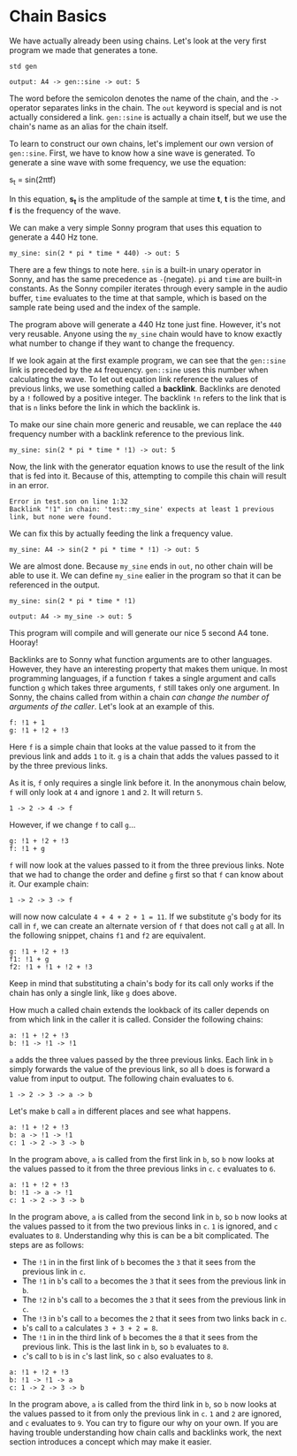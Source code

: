 # Chain Basics

We have actually already been using chains. Let's look at the very first program we made that generates a tone.

```
std gen

output: A4 -> gen::sine -> out: 5
```

The word before the semicolon denotes the name of the chain, and the `->` operator separates links in the chain. The `out` keyword is special and is not actually considered a link. `gen::sine` is actually a chain itself, but we use the chain's name as an alias for the chain itself.

To learn to construct our own chains, let's implement our own version of `gen::sine`. First, we have to know how a sine wave is generated. To generate a sine wave with some frequency, we use the equation:

s<sub>t</sub> = sin(2πtf)

In this equation, **s<sub>t</sub>** is the amplitude of the sample at time **t**, **t** is the time, and **f** is the frequency of the wave.

We can make a very simple Sonny program that uses this equation to generate a 440 Hz tone.

```
my_sine: sin(2 * pi * time * 440) -> out: 5
```

There are a few things to note here. `sin` is a built-in unary operator in Sonny, and has the same precedence as `-`(negate). `pi` and `time` are built-in constants. As the Sonny compiler iterates through every sample in the audio buffer, `time` evaluates to the time at that sample, which is based on the sample rate being used and the index of the sample.

The program above will generate a 440 Hz tone just fine. However, it's not very reusable. Anyone using the `my_sine` chain would have to know exactly what number to change if they want to change the frequency.

If we look again at the first example program, we can see that the `gen::sine` link is preceded by the `A4` frequency. `gen::sine` uses this number when calculating the wave. To let out equation link reference the values of previous links, we use something called a **backlink**. Backlinks are denoted by a `!` followed by a positive integer. The backlink `!n` refers to the link that is that is `n` links before the link in which the backlink is.

To make our sine chain more generic and reusable, we can replace the `440` frequency number with a backlink reference to the previous link.

```
my_sine: sin(2 * pi * time * !1) -> out: 5
```

Now, the link with the generator equation knows to use the result of the link that is fed into it. Because of this, attempting to compile this chain will result in an error.

```
Error in test.son on line 1:32
Backlink "!1" in chain: 'test::my_sine' expects at least 1 previous link, but none were found.
```

We can fix this by actually feeding the link a frequency value.

```
my_sine: A4 -> sin(2 * pi * time * !1) -> out: 5
```

We are almost done. Because `my_sine` ends in `out`, no other chain will be able to use it. We can define `my_sine` ealier in the program so that it can be referenced in the output.

```
my_sine: sin(2 * pi * time * !1)

output: A4 -> my_sine -> out: 5
```

This program will compile and will generate our nice 5 second A4 tone. Hooray!

Backlinks are to Sonny what function arguments are to other languages. However, they have an interesting property that makes them unique. In most programming languages, if a function `f` takes a single argument and calls function `g` which takes three arguments, `f` still takes only one argument. In Sonny, the chains called from within a chain *can change the number of arguments of the caller*. Let's look at an example of this.

```
f: !1 + 1
g: !1 + !2 + !3
```

Here `f` is a simple chain that looks at the value passed to it from the previous link and adds `1` to it. `g` is a chain that adds the values passed to it by the three previous links.

As it is, `f` only requires a single link before it. In the anonymous chain below, `f` will only look at `4` and ignore `1` and `2`. It will return `5`.

```
1 -> 2 -> 4 -> f
```

However, if we change `f` to call `g`...

```
g: !1 + !2 + !3
f: !1 + g
```

`f` will now look at the values passed to it from the three previous links. Note that we had to change the order and define `g` first so that `f` can know about it. Our example chain:

```
1 -> 2 -> 3 -> f
```
will now now calculate `4 + 4 + 2 + 1 = 11`. If we substitute `g`'s body for its call in `f`, we can create an alternate version of `f` that does not call `g` at all. In the following snippet, chains `f1` and `f2` are equivalent.

```
g: !1 + !2 + !3
f1: !1 + g
f2: !1 + !1 + !2 + !3
```

Keep in mind that substituting a chain's body for its call only works if the chain has only a single link, like `g` does above.

How much a called chain extends the lookback of its caller depends on from which link in the caller it is called. Consider the following chains:

```
a: !1 + !2 + !3
b: !1 -> !1 -> !1
```

`a` adds the three values passed by the three previous links. Each link in `b` simply forwards the value of the previous link, so all `b` does is forward a value from input to output. The following chain evaluates to `6`.

```
1 -> 2 -> 3 -> a -> b
```

Let's make `b` call `a` in different places and see what happens.

```
a: !1 + !2 + !3
b: a -> !1 -> !1
c: 1 -> 2 -> 3 -> b
```

In the program above, `a` is called from the first link in `b`, so `b` now looks at the values passed to it from the three previous links in `c`. `c` evaluates to `6`.

```
a: !1 + !2 + !3
b: !1 -> a -> !1
c: 1 -> 2 -> 3 -> b
```

In the program above, `a` is called from the second link in `b`, so `b` now looks at the values passed to it from the two previous links in `c`. `1` is ignored, and `c` evaluates to `8`. Understanding why this is can be a bit complicated. The steps are as follows:

* The `!1` in in the first link of `b` becomes the `3` that it sees from the previous link in `c`.
* The `!1` in `b`'s call to `a` becomes the `3` that it sees from the previous link in `b`.
* The `!2` in `b`'s call to `a` becomes the `3` that it sees from the previous link in `c`.
* The `!3` in `b`'s call to `a` becomes the `2` that it sees from two links back in `c`.
* `b`'s call to `a` calculates `3 + 3 + 2 = 8`.
* The `!1` in in the third link of `b` becomes the `8` that it sees from the previous link. This is the last link in `b`, so `b` evaluates to `8`.
* `c`'s call to `b` is in `c`'s last link, so `c` also evaluates to `8`.

```
a: !1 + !2 + !3
b: !1 -> !1 -> a
c: 1 -> 2 -> 3 -> b
```

In the program above, `a` is called from the third link in `b`, so `b` now looks at the values passed to it from only the previous link in `c`. `1` and `2` are ignored, and `c` evaluates to `9`. You can try to figure our why on your own. If you are having trouble understanding how chain calls and backlinks work, the next section introduces a concept which may make it easier.
